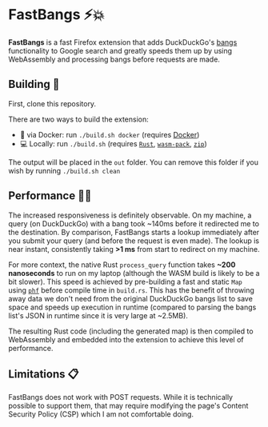 # FastBangs ⚡💥

**FastBangs** is a fast Firefox extension that adds DuckDuckGo's [bangs](https://duckduckgo.com/bangs) functionality to Google search and greatly speeds them up by using WebAssembly and processing bangs before requests are made.

## Building 🔨
First, clone this repository.

There are two ways to build the extension:
- 🐳 via Docker: run `./build.sh docker` (requires [Docker](https://docs.docker.com/get-docker/))
- 💻 Locally: run `./build.sh` (requires [`Rust`](https://www.rust-lang.org/tools/install), [`wasm-pack`](https://rustwasm.github.io/wasm-pack/installer/#), [`zip`](https://www.tecmint.com/install-zip-and-unzip-in-linux/))

The output will be placed in the `out` folder. You can remove this folder if you wish by running `./build.sh clean`

## Performance 🚄💨
The increased responsiveness is definitely observable. On my machine, a query (on DuckDuckGo) with a bang took ~140ms before it redirected me to the destination. By comparison, FastBangs starts a lookup immediately after you submit your query (and before the request is even made). The lookup is near instant, consistently taking **>1 ms** from start to redirect on my machine.

For more context, the native Rust `process_query` function takes **~200 nanoseconds** to run on my laptop (although the WASM build is likely to be a bit slower). This speed is achieved by pre-building a fast and static `Map` using [`phf`](https://crates.io/crates/phf) before compile time in `build.rs`. This has the benefit of throwing away data we don't need from the original DuckDuckGo bangs list to save space and speeds up execution in runtime (compared to parsing the bangs list's JSON in runtime since it is very large at ~2.5MB).

The resulting Rust code (including the generated map) is then compiled to WebAssembly and embedded into the extension to achieve this level of performance.

## Limitations 📋
FastBangs does not work with POST requests. While it is technically possible to support them, that may require modifying the page's Content Security Policy (CSP) which I am not comfortable doing.
